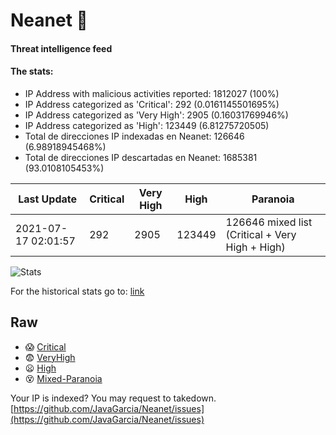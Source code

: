 # Neanet :hocho:
#### Threat intelligence feed
#### The stats:

- IP Address with malicious activities reported: 1812027 (100%)
- IP Address categorized as 'Critical':  292 (0.0161145501695%)
- IP Address categorized as 'Very High':  2905 (0.16031769946%)
- IP Address categorized as 'High':  123449 (6.81275720505)
- Total de direcciones IP indexadas en Neanet:  126646 (6.98918945468%)
- Total de direcciones IP descartadas en Neanet:  1685381 (93.0108105453%)

| Last Update | Critical | Very High | High | Paranoia |
| --- | --- | --- | --- | --- |
| 2021-07-17 02:01:57 | 292 | 2905 | 123449 | 126646 mixed list (Critical + Very High + High)|

![Stats](https://docs.google.com/spreadsheets/d/e/2PACX-1vSnaNMIXVabIpDJjufMlzH7poXnshF3mgd8Is1g9ytUEzVsP5my4Trn8f-xkoLLQ38xpL3HtmUexLo6/pubchart?oid=501124687&format=image)

For the historical stats go to: [link](/stats.csv)
## Raw
- :scream: [Critical](https://raw.githubusercontent.com/JavaGarcia/Neanet/master/blacklists/neanet_critical.txt)
- :fearful: [VeryHigh](https://raw.githubusercontent.com/JavaGarcia/Neanet/master/blacklists/neanet_veryHigh.txtt)
- :frowning: [High](https://raw.githubusercontent.com/JavaGarcia/Neanet/master/blacklists/neanet_high.txt)
- :dizzy_face: [Mixed-Paranoia](https://raw.githubusercontent.com/JavaGarcia/Neanet/master/blacklists/neanet_all.txt)


Your IP is indexed? You may request to takedown. [https://github.com/JavaGarcia/Neanet/issues](https://github.com/JavaGarcia/Neanet/issues)































































































































































































































































































































































































































































































































































































































































































































































































































































































































































































































































































































































































































































































































































































































































































































































































































































































































































































































































































































































































































































































































































































































































































































































































































































































































































































































































































































































































































































































































































































































































































































































































































































































































































































































































































































































































































































































































































































































































































































































































































































































































































































































































































































































































































































































































































































































































































































































































































































































































































































































































































































































































































































































































































































































































































































































































































































































































































































































































































































































































































































































































































































































































































































































































































































































































































































































































































































































































































































































































































































































































































































































































































































































































































































































































































































































































































































































































































































































